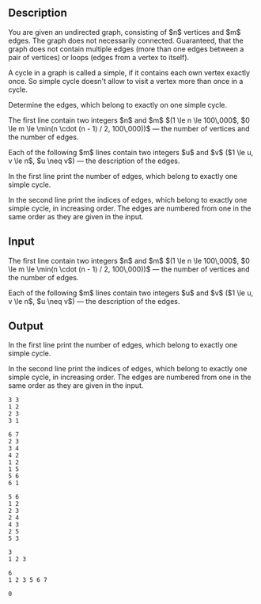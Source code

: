 ## Description

<div><p>You are given an undirected graph, consisting of $n$ vertices and $m$ edges. The graph does not necessarily connected. Guaranteed, that the graph does not contain multiple edges (more than one edges between a pair of vertices) or loops (edges from a vertex to itself).</p><p>A cycle in a graph is called a simple, if it contains each own vertex exactly once. So simple cycle doesn't allow to visit a vertex more than once in a cycle.</p><p>Determine the edges, which belong to <span class="tex-font-style-it">exactly on one</span> simple cycle.</p></div><div class="input-specification"><p>The first line contain two integers $n$ and $m$ $(1 \le n \le 100\,000$, $0 \le m \le \min(n \cdot (n - 1) / 2, 100\,000))$ — the number of vertices and the number of edges.</p><p>Each of the following $m$ lines contain two integers $u$ and $v$ ($1 \le u, v \le n$, $u \neq v$) — the description of the edges.</p></div><div class="output-specification"><p>In the first line print the number of edges, which belong to exactly one simple cycle.</p><p>In the second line print the indices of edges, which belong to exactly one simple cycle, in <span class="tex-font-style-bf">increasing</span> order. The edges are numbered from one in the same order as they are given in the input.</p></div>

## Input

<p>The first line contain two integers $n$ and $m$ $(1 \le n \le 100\,000$, $0 \le m \le \min(n \cdot (n - 1) / 2, 100\,000))$ — the number of vertices and the number of edges.</p><p>Each of the following $m$ lines contain two integers $u$ and $v$ ($1 \le u, v \le n$, $u \neq v$) — the description of the edges.</p>

## Output

<p>In the first line print the number of edges, which belong to exactly one simple cycle.</p><p>In the second line print the indices of edges, which belong to exactly one simple cycle, in <span class="tex-font-style-bf">increasing</span> order. The edges are numbered from one in the same order as they are given in the input.</p>





```input1
3 3
1 2
2 3
3 1

```




```input2
6 7
2 3
3 4
4 2
1 2
1 5
5 6
6 1

```




```input3
5 6
1 2
2 3
2 4
4 3
2 5
5 3

```




```output1
3
1 2 3 

```




```output2
6
1 2 3 5 6 7 

```




```output3
0


```



